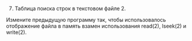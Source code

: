 7. Таблица поиска строк в текстовом файле 2.

Измените предыдущую программу так, чтобы использовалось отображение файла в память взамен использования read(2), lseek(2) и write(2).
